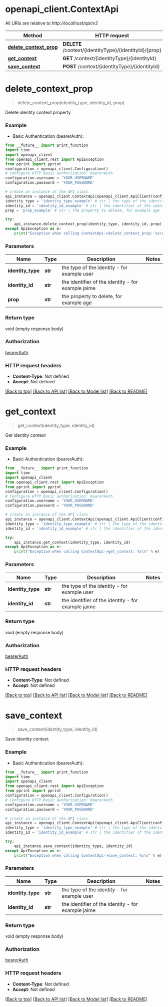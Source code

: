 # openapi_client.ContextApi

All URIs are relative to *http://localhost/api/v2*

Method | HTTP request | Description
------------- | ------------- | -------------
[**delete_context_prop**](ContextApi.md#delete_context_prop) | **DELETE** /context/{identityType}/{identityId}/{prop} | 
[**get_context**](ContextApi.md#get_context) | **GET** /context/{identityType}/{identityId} | 
[**save_context**](ContextApi.md#save_context) | **POST** /context/{identityType}/{identityId} | 


# **delete_context_prop**
> delete_context_prop(identity_type, identity_id, prop)



Delete identity context property

### Example

* Basic Authentication (bearerAuth): 
```python
from __future__ import print_function
import time
import openapi_client
from openapi_client.rest import ApiException
from pprint import pprint
configuration = openapi_client.Configuration()
# Configure HTTP basic authorization: bearerAuth
configuration.username = 'YOUR_USERNAME'
configuration.password = 'YOUR_PASSWORD'

# create an instance of the API class
api_instance = openapi_client.ContextApi(openapi_client.ApiClient(configuration))
identity_type = 'identity_type_example' # str | the type of the identity - for example user
identity_id = 'identity_id_example' # str | the identifier of the identity - for example jaime
prop = 'prop_example' # str | the property to delete, for example age

try:
    api_instance.delete_context_prop(identity_type, identity_id, prop)
except ApiException as e:
    print("Exception when calling ContextApi->delete_context_prop: %s\n" % e)
```

### Parameters

Name | Type | Description  | Notes
------------- | ------------- | ------------- | -------------
 **identity_type** | **str**| the type of the identity - for example user | 
 **identity_id** | **str**| the identifier of the identity - for example jaime | 
 **prop** | **str**| the property to delete, for example age | 

### Return type

void (empty response body)

### Authorization

[bearerAuth](../README.md#bearerAuth)

### HTTP request headers

 - **Content-Type**: Not defined
 - **Accept**: Not defined

[[Back to top]](#) [[Back to API list]](../README.md#documentation-for-api-endpoints) [[Back to Model list]](../README.md#documentation-for-models) [[Back to README]](../README.md)

# **get_context**
> get_context(identity_type, identity_id)



Get identity context

### Example

* Basic Authentication (bearerAuth): 
```python
from __future__ import print_function
import time
import openapi_client
from openapi_client.rest import ApiException
from pprint import pprint
configuration = openapi_client.Configuration()
# Configure HTTP basic authorization: bearerAuth
configuration.username = 'YOUR_USERNAME'
configuration.password = 'YOUR_PASSWORD'

# create an instance of the API class
api_instance = openapi_client.ContextApi(openapi_client.ApiClient(configuration))
identity_type = 'identity_type_example' # str | the type of the identity - for example user
identity_id = 'identity_id_example' # str | the identifier of the identity - for example jaime

try:
    api_instance.get_context(identity_type, identity_id)
except ApiException as e:
    print("Exception when calling ContextApi->get_context: %s\n" % e)
```

### Parameters

Name | Type | Description  | Notes
------------- | ------------- | ------------- | -------------
 **identity_type** | **str**| the type of the identity - for example user | 
 **identity_id** | **str**| the identifier of the identity - for example jaime | 

### Return type

void (empty response body)

### Authorization

[bearerAuth](../README.md#bearerAuth)

### HTTP request headers

 - **Content-Type**: Not defined
 - **Accept**: Not defined

[[Back to top]](#) [[Back to API list]](../README.md#documentation-for-api-endpoints) [[Back to Model list]](../README.md#documentation-for-models) [[Back to README]](../README.md)

# **save_context**
> save_context(identity_type, identity_id)



Save identity context

### Example

* Basic Authentication (bearerAuth): 
```python
from __future__ import print_function
import time
import openapi_client
from openapi_client.rest import ApiException
from pprint import pprint
configuration = openapi_client.Configuration()
# Configure HTTP basic authorization: bearerAuth
configuration.username = 'YOUR_USERNAME'
configuration.password = 'YOUR_PASSWORD'

# create an instance of the API class
api_instance = openapi_client.ContextApi(openapi_client.ApiClient(configuration))
identity_type = 'identity_type_example' # str | the type of the identity - for example user
identity_id = 'identity_id_example' # str | the identifier of the identity - for example jaime

try:
    api_instance.save_context(identity_type, identity_id)
except ApiException as e:
    print("Exception when calling ContextApi->save_context: %s\n" % e)
```

### Parameters

Name | Type | Description  | Notes
------------- | ------------- | ------------- | -------------
 **identity_type** | **str**| the type of the identity - for example user | 
 **identity_id** | **str**| the identifier of the identity - for example jaime | 

### Return type

void (empty response body)

### Authorization

[bearerAuth](../README.md#bearerAuth)

### HTTP request headers

 - **Content-Type**: Not defined
 - **Accept**: Not defined

[[Back to top]](#) [[Back to API list]](../README.md#documentation-for-api-endpoints) [[Back to Model list]](../README.md#documentation-for-models) [[Back to README]](../README.md)


